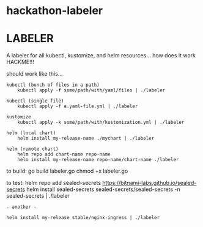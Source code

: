 # hackathon-labeler

# LABELER
A labeler for all kubectl, kustomize, and helm resources...  how does it work
HACKME!!!


should work like this...

    kubectl (bunch of files in a path)
        kubectl apply -f some/path/with/yaml/files | ./labeler

    kubectl (single file)
        kubectl apply -f a.yaml-file.yml | ./labeler
    
    kustomize
        kubectl apply -k some/path/with/kustomization.yml | ./labeler

    helm (local chart)
        helm install my-release-name ./mychart | ./labeler

    helm (remote chart)
        helm repo add chart-name repo-name
        helm install my-release-name repo-name/chart-name ./labeler

to build:
    go build labeler.go
    chmod +x labeler.go

to test:
    helm repo add sealed-secrets https://bitnami-labs.github.io/sealed-secrets
    helm install sealed-secrets sealed-secrets/sealed-secrets -n sealed-secrets | ./labeler

    - another -

    helm install my-release stable/nginx-ingress | ./labeler
